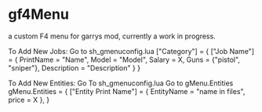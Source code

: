 # gf4Menu
a custom F4 menu for garrys mod, currently a work in progress.

To Add New Jobs:
Go to sh_gmenuconfig.lua
["Category"] = {
  ["Job Name"] = {
    PrintName = "Name",
    Model = "Model",
    Salary = X,
    Guns = {"pistol", "sniper"},
    Description = "Description"
  }
}

To Add New Entities:
Go To sh_gmenuconfig.lua
Go to gMenu.Entities
gMenu.Entities = {
  ["Entity Print Name"] = {
      EntityName = "name in files",
      price = X
  },
}
